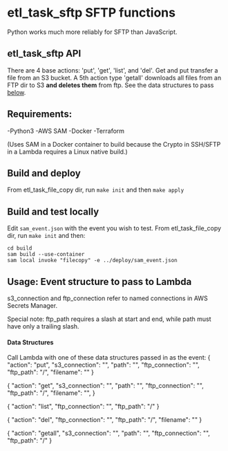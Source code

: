 # etl_task_sftp SFTP functions

Python works much more reliably for SFTP than JavaScript.

## etl_task_sftp API
There are 4 base actions: 'put', 'get', 'list', and 'del'. Get and put transfer a file from an S3 bucket.
A 5th action type 'getall' downloads all files from an FTP dir to S3 **and deletes them** from ftp.
See the data structures to pass [below](#data-structures).

## Requirements:

-Python3
-AWS SAM
-Docker
-Terraform

(Uses SAM in a Docker container to build because the Crypto in SSH/SFTP in a Lambda requires a Linux native build.)

## Build and deploy

From etl_task_file_copy dir, run ```make init``` and then ```make apply```

## Build and test locally

Edit ```sam_event.json``` with the event you wish to test.
From etl_task_file_copy dir, run ```make init``` and then:

```
cd build
sam build --use-container
sam local invoke "filecopy" -e ../deploy/sam_event.json
```

## Usage: Event structure to pass to Lambda

s3_connection and ftp_connection refer to named connections in AWS Secrets Manager.

Special note: ftp_path requires a slash at start and end, while path must have only a trailing slash.

#### Data Structures
Call Lambda with one of these data structures passed in as the event:
{
    "action": "put",
    "s3_connection": "",
    "path": "", 
    "ftp_connection": "",
    "ftp_path": "/",
    "filename": ""
}

{
    "action": "get",
    "s3_connection": "",
    "path": "", 
    "ftp_connection": "",
    "ftp_path": "/",
    "filename": "", 
}

{
    "action": "list",
    "ftp_connection": "",
    "ftp_path": "/"
}

{
    "action": "del",
    "ftp_connection": "",
    "ftp_path": "/",
    "filename": ""
}

{
    "action": "getall",
    "s3_connection": "",
    "path": "", 
    "ftp_connection": "",
    "ftp_path": "/"
}


